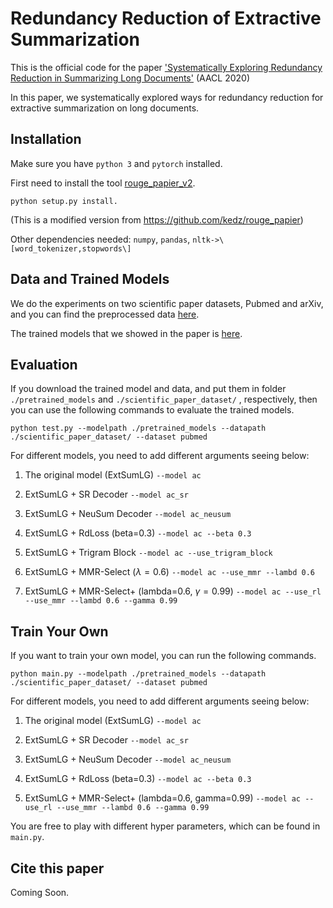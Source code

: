 # Redundancy Reduction of Extractive Summarization
This is the official code for the paper ['Systematically Exploring Redundancy Reduction in Summarizing Long Documents']() (AACL 2020)

In this paper, we systematically explored ways for redundancy reduction for extractive summarization on long documents.

## Installation
Make sure you have `python 3` and `pytorch` installed.

First need to install the tool [rouge_papier_v2](https://github.com/Wendy-Xiao/Extsumm_local_global_context/tree/master/rouge_papier_v2).  
```
python setup.py install.
```
(This is a modified version from https://github.com/kedz/rouge_papier)

Other dependencies needed: `numpy`, `pandas`, `nltk->\[word_tokenizer,stopwords\]`

## Data and Trained Models
We do the experiments on two scientific paper datasets, Pubmed and arXiv, and you can find the preprocessed data [here]().

The trained models that we showed in the paper is [here]().

## Evaluation

If you download the trained model and data, and put them in folder `./pretrained_models` and `./scientific_paper_dataset/` , respectively, then you can use the following commands to evaluate the trained models.

```
python test.py --modelpath ./pretrained_models --datapath ./scientific_paper_dataset/ --dataset pubmed 
```
For different models, you need to add different arguments seeing below:

1. The original model (ExtSumLG) `--model ac`

2. ExtSumLG + SR Decoder `--model ac_sr`

3. ExtSumLG + NeuSum Decoder `--model ac_neusum `

4. ExtSumLG + RdLoss (beta=0.3) `--model ac --beta 0.3`

5. ExtSumLG + Trigram Block `--model ac --use_trigram_block`

6. ExtSumLG + MMR-Select ($`\lambda =0.6`$) `--model ac --use_mmr --lambd 0.6`

7. ExtSumLG + MMR-Select+ (lambda=0.6, $`\gamma =0.99`$) `--model ac --use_rl --use_mmr --lambd 0.6 --gamma 0.99`



## Train Your Own
If you want to train your own model, you can run the following commands. 

```
python main.py --modelpath ./pretrained_models --datapath ./scientific_paper_dataset/ --dataset pubmed 
```
For different models, you need to add different arguments seeing below:

1. The original model (ExtSumLG) `--model ac`

2. ExtSumLG + SR Decoder `--model ac_sr`

3. ExtSumLG + NeuSum Decoder `--model ac_neusum `

4. ExtSumLG + RdLoss (beta=0.3) `--model ac --beta 0.3`

5. ExtSumLG + MMR-Select+ (lambda=0.6, gamma=0.99) `--model ac --use_rl --use_mmr --lambd 0.6 --gamma 0.99`

You are free to play with different hyper parameters, which can be found in `main.py`.

## Cite this paper
Coming Soon.


